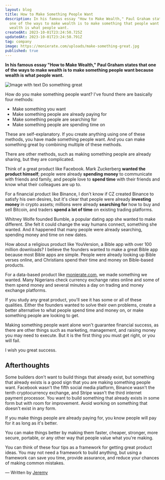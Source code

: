 ```yaml
---
layout: blog
title: How to Make Something People Want
description: In his famous essay "How to Make Wealth," Paul Graham states that
  one of the ways to make wealth is to make something that people want because
  wealth is what people want.
createdAt: 2023-10-01T23:24:50.725Z
updatedAt: 2023-10-01T23:24:50.791Z
tag: company
image: https://monierate.com/uploads/make-something-great.jpg
published: true
---
```


**In his famous essay "How to Make Wealth," Paul Graham states that one of the ways to make wealth is to make something people want because wealth is what people want.**

![Image with text Do something great](https://monierate.com/uploads/make-something-great.jpg)

How do you make something people want? I've found there are basically four methods:

-   Make something you want
-   Make something people are already paying for
-   Make something people are searching for
-   Make something people are spending time on

These are self-explanatory. If you create anything using one of these methods, you have made something people want. And you can make something great by combining multiple of these methods.

There are other methods, such as making something people are already sharing, but they are complicated.

Think of a great product like Facebook. Mark Zuckerberg **wanted the product himself**; people were already **spending money** to communicate with friends and family, and people love to **spend time** with their friends and know what their colleagues are up to.

For a financial product like Binance, I don't know if CZ created Binance to satisfy his own desires, but it's clear that people were already **investing money** in crypto assets; millions were already **searching for** how to buy and sell Bitcoin, and traders **spend a lot of time** on existing trading platforms.

Whitney Wolfe founded Bumble, a popular dating app she wanted to make different. She felt it could change the way humans connect, something she wanted. And it happened that many people were already searching, spending money and time on new dates.

How about a religious product like YouVersion, a Bible app with over 100 million downloads? I believe the founders wanted to make a great Bible app because most Bible apps are simple. People were already looking up Bible verses online, and Christians spend their time and money on Bible-based products.

For a data-based product like [monierate.com](https://monierate.com), we made something we wanted. Many Nigerians check currency exchange rates online and some of them spend money and several minutes a day on trading and money exchange platforms.  

If you study any great product, you'll see it has some or all of these qualities. Either the founders wanted to solve their own problems, create a better alternative to what people spend time and money on, or make something people are looking to get.

Making something people want alone won't guarantee financial success, as there are other things such as marketing, management, and raising money you may need to execute. But it is the first thing you must get right, or you will fail.

I wish you great success.

## Afterthoughts

Some builders don't want to build things that already exist, but something that already exists is a good sign that you are making something people want. Facebook wasn't the fifth social media platform, Binance wasn't the tenth cryptocurrency exchange, and Stripe wasn't the third internet payment processor. You want to build something that already exists in some form but with room for improvement. Avoid working on something that doesn't exist in any form.

If you make things people are already paying for, you know people will pay for it as long as it's better.

You can make things better by making them faster, cheaper, stronger, more secure, portable, or any other way that people value what you're making.

You can think of these four tips as a framework for getting great product ideas. You may not need a framework to build anything, but using a framework can save you time, provide assurance, and reduce your chances of making common mistakes.

— Written by [Jeremy](https://twitter.com/jeremyikwuje)
